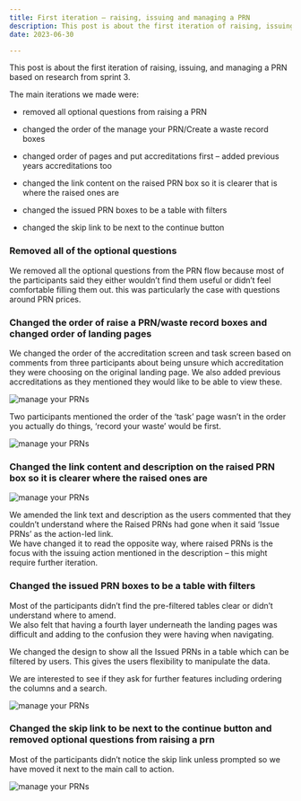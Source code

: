 ```yaml
---
title: First iteration – raising, issuing and managing a PRN
description: This post is about the first iteration of raising, issuing, and managing a PRN based on research from sprint 3. 
date: 2023-06-30

---
```


This post is about the first iteration of raising, issuing, and managing a PRN based on research from sprint 3.

The main iterations we made were:


- removed all optional questions from raising a PRN

- changed the order of the manage your PRN/Create a waste record boxes

- changed order of pages and put accreditations first – added previous years accreditations too  

- changed the link content on the raised PRN box so it is clearer that is where the raised ones are

- changed the issued PRN boxes to be a table with filters

- changed the skip link to be next to the continue button  



###  Removed all of the optional questions

We removed all the optional questions from the PRN flow because most of the participants said they either wouldn’t find them useful or didn’t feel comfortable filling them out. this was particularly the case with questions around PRN prices.

###  Changed the order of raise a PRN/waste record boxes and changed order of landing pages

We changed the order of the accreditation screen and task screen based on comments from three participants about being unsure which accreditation they were choosing on the original landing page.
We also added previous accreditations as they mentioned they would like to be able to view these.  


![manage your PRNs](/accreditations.png)


Two participants mentioned the order of the ‘task’ page wasn’t in the order you actually do things, ‘record your waste’ would be first.

![manage your PRNs](/paperboard.png)

###  Changed the link content and description on the raised PRN box so it is clearer where the raised ones are


![manage your PRNs](/raisedprns.png)

We amended the link text and description as the users commented that they couldn’t understand where the Raised PRNs had gone when it said ‘Issue PRNs’ as the action-led link.  
We have changed it to read the opposite way, where raised PRNs is the focus with the issuing action mentioned in the description – this might require further iteration.


###  Changed the issued PRN boxes to be a table with filters

Most of the participants didn’t find the pre-filtered tables clear or didn’t understand where to amend.  
We also felt that having a fourth layer underneath the landing pages was difficult and adding to the confusion they were having when navigating.  

We changed the design to show all the Issued PRNs in a table which can be filtered by users. This gives the users flexibility to manipulate the data.  

We are interested to see if they ask for further features including ordering the columns and a search.  

![manage your PRNs](/prnfiltered.png)


###  Changed the skip link to be next to the continue button and removed optional questions from raising a prn

Most of the participants didn’t notice the skip link unless prompted so we have moved it next to the main call to action.

![manage your PRNs](/skiplink.png)
